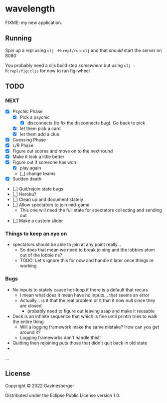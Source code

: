 # wavelength

FIXME: my new application.


## Running

Spin up a repl using `clj -M:repl/run:clj` and that _should_ start the server on 8080

You probably need a cljs build step _somewhere_ but using `clj -M:repl/fig:cljs` for now to run fig-wheel

## TODO

### NEXT
* [X] Psychic Phase
  * [X] Pick a psychic
    * [X] disconnects (to fix the disconnects bug). Go back to pick
  * [X] let them pick a card
  * [X] let them add a clue
* [X] Guessing Phase
* [X] L/R Phase
* [X] Figure out scores and move on to the next round
* [X] Make it look a little better
* [X] Figure out if someone has won
  * [X] play again
  * [_] change teams
* [X] Sudden death
* [_] Quit/rejoin state bugs
* [_] Heroku?
* [_] Clean up and document stately
* [_] Allow spectators to join mid-game
  * This one will need the full state for spectators collecting and sending out
* [_] Make a custom slider


### Things to keep an eye on

* spectators should be able to join at any point really...
  * So does that mean we need to break joining and the lobbies atom out of the lobbie ns?
  * TODO: Let's ignore this for now and handle it later once things re working

### Bugs

* No inputs to stately cause hot-loop if there is a default that recurs
  * I mean what does it mean have no inputs... that seems an error
  * Actually... is it that the real problem or it that it now null since they are closed
    * probably need to figure out leaving asap and make it reusable 
* Deck is an infinite sequence that which is fine until println tries to walk the entire thing
  * Will a logging framework make the same mistake? How can you get around it? 
  * Logging frameworks don't handle this!!
* Quitting then rejoining puts those that didn't quit back in old state
* 

...

## License

Copyright © 2022 Gavinesberger

Distributed under the Eclipse Public License version 1.0.

